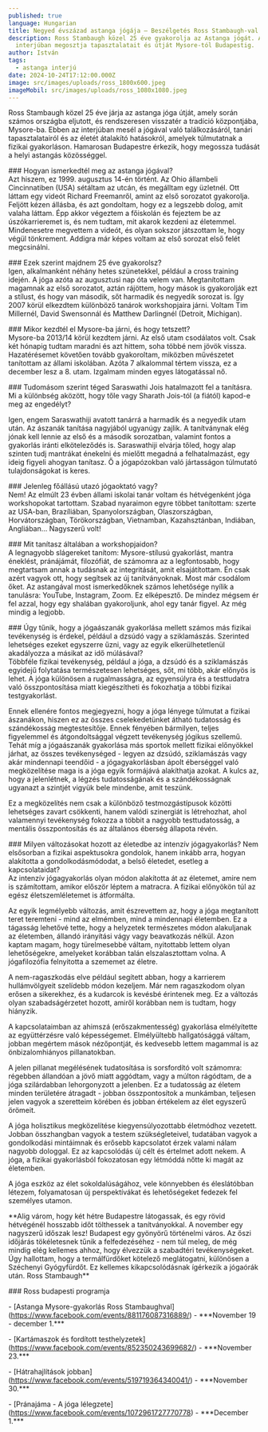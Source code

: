 ```yaml
---
published: true
language: Hungarian
title: Negyed évszázad astanga jógája – Beszélgetés Ross Stambaugh-val (USA)
description: Ross Stambaugh közel 25 éve gyakorolja az Astanga jógát. Az
  interjúban megosztja tapasztalatait és útját Mysore-tól Budapestig.
author: István
tags:
  - astanga interjú
date: 2024-10-24T17:12:00.000Z
image: src/images/uploads/ross_1800x600.jpeg
imageMobil: src/images/uploads/ross_1080x1080.jpeg
---
```

Ross Stambaugh közel 25 éve járja az astanga jóga útját, amely során számos országba eljutott, és rendszeresen visszatér a tradíció központjába, Mysore-ba. Ebben az interjúban mesél a jógával való találkozásáról, tanári tapasztalatairól és az életét átalakító hatásokról, amelyek túlmutatnak a fizikai gyakorláson. Hamarosan Budapestre érkezik, hogy megossza tudását a helyi astangás közösséggel.

\### Hogyan ismerkedtél meg az astanga jógával?\
Azt hiszem, ez 1999. augusztus 14-én történt. Az Ohio állambeli Cincinnatiben (USA) sétáltam az utcán, és megálltam egy üzletnél. Ott láttam egy videót Richard Freemanről, amint az első sorozatot gyakorolja. Feljött kézen állásba, és azt gondoltam, hogy ez a legszebb dolog, amit valaha láttam. Épp akkor végeztem a főiskolán és fejeztem be az úszókarrieremet is, és nem tudtam, mit akarok kezdeni az életemmel. Mindenesetre megvettem a videót, és olyan sokszor játszottam le, hogy végül tönkrement. Addigra már képes voltam az első sorozat első felét megcsinálni.

\### Ezek szerint majdnem 25 éve gyakorolsz?\
Igen, alkalmanként néhány hetes szünetekkel, például a cross training idején. A jóga azóta az augusztusi nap óta velem van. Megtanítottam magamnak az első sorozatot, aztán rájöttem, hogy mások is gyakorolják ezt a stílust, és hogy van második, sőt harmadik és negyedik sorozat is. Így 2007 körül elkezdtem különböző tanárok workshopjaira járni. Voltam Tim Millernél, David Swensonnál és Matthew Darlingnél (Detroit, Michigan).

\### Mikor kezdtél el Mysore-ba járni, és hogy tetszett?\
Mysore-ba 2013/14 körül kezdtem járni. Az első utam csodálatos volt. Csak két hónapig tudtam maradni és azt hittem, soha többé nem jövök vissza. Hazatérésemet követően tovább gyakoroltam, miközben művészetet tanítottam az állami iskolában. Azóta 7 alkalommal tértem vissza, ez a december lesz a 8. utam. Izgalmam minden egyes látogatással nő.



\### Tudomásom szerint téged Saraswathi Jois hatalmazott fel a tanításra. Mi a különbség aközött, hogy tőle vagy Sharath Jois-tól (a fiától) kapod-e meg az engedélyt? 

Igen, engem Saraswathiji avatott tanárrá a harmadik és a negyedik utam után. Az ászanák tanítása nagyjából ugyanúgy zajlik. A tanítványnak elég jónak kell lennie az első és a második sorozatban, valamint fontos a gyakorlás iránti elköteleződés is. Saraswathiji elvárja tőled, hogy alap szinten tudj mantrákat énekelni és mielőtt megadná a felhatalmazást, egy ideig figyeli ahogyan tanítasz. Ő a jógapózokban való jártasságon túlmutató tulajdonságokat is keres.

\### Jelenleg főállású utazó jógaoktató vagy?\
Nem! Az elmúlt 23 évben állami iskolai tanár voltam és hétvégenként jóga workshopokat tartottam. Szabad nyaraimon egyre többet tanítottam: szerte az USA-ban, Brazíliában, Spanyolországban, Olaszországban, Horvátországban, Törökországban, Vietnamban, Kazahsztánban, Indiában, Angliában... Nagyszerű volt!



\### Mit tanítasz általában a workshopjaidon?\
A legnagyobb slágereket tanítom: Mysore-stílusú gyakorlást, mantra éneklést, pránájámát, filozófiát, de számomra az a legfontosabb, hogy megtartsam annak a tudásnak az integritását, amit elsajátítottam. Én csak azért vagyok ott, hogy segítsek az új tanítványoknak. Most már csodálom őket. Az astangával most ismerkedőknek számos lehetősége nyílik a tanulásra: YouTube, Instagram, Zoom. Ez elképesztő. De mindez mégsem ér fel azzal, hogy egy shalában gyakoroljunk, ahol egy tanár figyel. Az még mindig a legjobb.

 

\### Úgy tűnik, hogy a jógaászanák gyakorlása mellett számos más fizikai tevékenység is érdekel, például a dzsúdó vagy a sziklamászás. Szerinted lehetséges ezeket egyszerre űzni, vagy az egyik elkerülhetetlenül akadályozza a másikat az idő múlásával?\
Többféle fizikai tevékenység, például a jóga, a dzsúdó és a sziklamászás egyidejű folytatása természetesen lehetséges, sőt, mi több, akár előnyös is lehet. A jóga különösen a rugalmasságra, az egyensúlyra és a testtudatra való összpontosítása miatt kiegészítheti és fokozhatja a többi fizikai testgyakorlást. 

Ennek ellenére fontos megjegyezni, hogy a jóga lényege túlmutat a fizikai ászanákon, hiszen ez az összes cselekedetünket átható tudatosság és szándékosság megtestesítője. Ennek fényében bármilyen, teljes figyelemmel és átgondoltsággal végzett tevékenység jógikus szellemű. Tehát míg a jógaászanák gyakorlása más sportok mellett fizikai előnyökkel járhat, az összes tevékenységed - legyen az dzsúdó, sziklamászás vagy akár mindennapi teendőid - a jógagyakorlásban ápolt éberséggel való megközelítése maga is a jóga egyik formájává alakíthatja azokat. A kulcs az, hogy a jelenlétnek, a légzés tudatosságának és a szándékosságnak ugyanazt a szintjét vigyük bele mindenbe, amit teszünk.

Ez a megközelítés nem csak a különböző testmozgástípusok közötti lehetséges zavart csökkenti, hanem valódi szinergiát is létrehozhat, ahol valamennyi tevékenység fokozza a többit a nagyobb testtudatosság, a mentális összpontosítás és az általános éberség állapota révén.

\### Milyen változásokat hozott az életedbe az intenzív jógagyakorlás? Nem elsősorban a fizikai aspektusokra gondolok, hanem inkább arra, hogyan alakította a gondolkodásmódodat, a belső életedet, esetleg a kapcsolataidat?\
Az intenzív jógagyakorlás olyan módon alakította át az életemet, amire nem is számítottam, amikor először léptem a matracra. A fizikai előnyökön túl az egész életszemléletemet is átformálta. 

 Az egyik legmélyebb változás, amit észrevettem az, hogy a jóga megtanított teret teremteni - mind az elmémben, mind a mindennapi életemben. Ez a tágasság lehetővé tette, hogy a helyzetek természetes módon alakuljanak az életemben, állandó irányítási vágy vagy beavatkozás nélkül. Azon kaptam magam, hogy türelmesebbé váltam, nyitottabb lettem olyan lehetőségekre, amelyeket korábban talán elszalasztottam volna. A jógafilozófia felnyitotta a szememet az életre. 

 A nem-ragaszkodás elve például segített abban, hogy a karrierem hullámvölgyeit szelídebb módon kezeljem. Már nem ragaszkodom olyan erősen a sikerekhez, és a kudarcok is kevésbé érintenek meg. Ez a változás olyan szabadságérzetet hozott, amiről korábban nem is tudtam, hogy hiányzik. 

 A kapcsolataimban az ahimszá (erőszakmentesség) gyakorlása elmélyítette az együttérzésre való képességemet. Elmélyültebb hallgatósággá váltam, jobban megértem mások nézőpontját, és kedvesebb lettem magammal is az önbizalomhiányos pillanatokban. 

 A jelen pillanat megélésének tudatosítása is sorsfordító volt számomra: régebben állandóan a jövő miatt aggódtam, vagy a múlton rágódtam, de a jóga szilárdabban lehorgonyzott a jelenben. Ez a tudatosság az életem minden területére átragadt - jobban összpontosítok a munkámban, teljesen jelen vagyok a szeretteim körében és jobban értékelem az élet egyszerű örömeit. 

 A jóga holisztikus megközelítése kiegyensúlyozottabb életmódhoz vezetett. Jobban összhangban vagyok a testem szükségleteivel, tudatában vagyok a gondolkodási mintáimnak és erősebb kapcsolatot érzek valami nálam nagyobb dologgal. Ez az kapcsolódás új célt és értelmet adott nekem. A jóga, a fizikai gyakorlásból fokozatosan egy létmóddá nőtte ki magát az életemben.

 A jóga eszköz az élet sokoldalúságához, vele könnyebben és éleslátóbban létezem, folyamatosan új perspektívákat és lehetőségeket fedezek fel személyes utamon.

 \*\*Alig várom, hogy két hétre Budapestre látogassak, és egy rövid hétvégénél hosszabb időt tölthessek a tanítványokkal. A november egy nagyszerű időszak lesz! Budapest egy gyönyörű történelmi város. Az őszi időjárás tökéletesnek tűnik a felfedezéséhez - nem túl meleg, de még mindig elég kellemes ahhoz, hogy élvezzük a szabadtéri tevékenységeket. Úgy hallottam, hogy a termálfürdőket kötelező meglátogatni, különösen a Széchenyi Gyógyfürdőt. Ez kellemes kikapcsolódásnak ígérkezik a jógaórák után. Ross Stambaugh\*\*

\### Ross budapesti programja

\- \[Astanga Mysore-gyakorlás Ross Stambaughval](https://www.facebook.com/events/881176087316889/) -  \*\*\*November 19 - december 1.\*\*\*

\- \[Kartámaszok és fordított testhelyzetek](https://www.facebook.com/events/852350243699682/) -  \*\*\*November 23.\*\*\*

\- \[Hátrahajlítások jobban](https://www.facebook.com/events/519719364340041/) - \*\*\*November 30.\*\*\*

\- \[Pránajáma - A jóga lélegzete](https://www.facebook.com/events/1072961727770778) - \*\*\*December 1.\*\*\*
